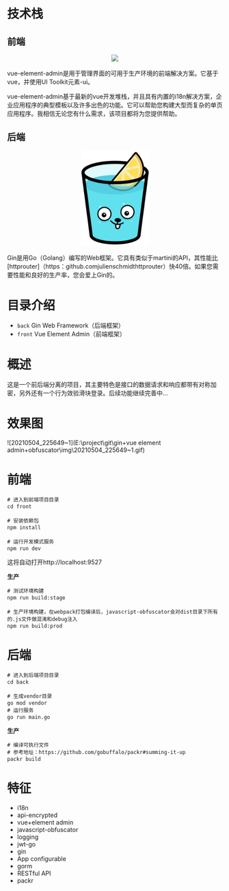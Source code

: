 # 技术栈

## 前端

<p align="center">
  <img width="320" src="https://wpimg.wallstcn.com/ecc53a42-d79b-42e2-8852-5126b810a4c8.svg">
</p>


vue-element-admin是用于管理界面的可用于生产环境的前端解决方案。它基于vue，并使用UI Toolkit元素-ui。

vue-element-admin基于最新的vue开发堆栈，并且具有内置的i18n解决方案，企业应用程序的典型模板以及许多出色的功能。它可以帮助您构建大型而复杂的单页应用程序。我相信无论您有什么需求，该项目都将为您提供帮助。

## 后端

<p align="center">
  <img width="159px" src="https://raw.githubusercontent.com/gin-gonic/logo/master/color.png">
</p>
Gin是用Go（Golang）编写的Web框架。它具有类似于martini的API，其性能比[httprouter]（https：github.comjulienschmidthttprouter）快40倍。如果您需要性能和良好的生产率，您会爱上Gin的。

# 目录介绍
+ ```back``` Gin Web Framework（后端框架）
+ ```front``` Vue Element Admin（前端框架）
# 概述

这是一个前后端分离的项目，其主要特色是接口的数据请求和响应都带有对称加密，另外还有一个行为效验滑块登录。后续功能继续完善中...

# 效果图

![20210504_225649~1](E:\project\git\gin+vue element admin+obfuscator\img\20210504_225649~1.gif)

# 前端

```
# 进入到前端项目目录
cd front

# 安装依赖包
npm install

# 运行开发模式服务
npm run dev
```

这将自动打开http://localhost:9527

 **生产**

```
# 测试环境构建
npm run build:stage

# 生产环境构建，在webpack打包编译后，javascript-obfuscator会对dist目录下所有的.js文件做混淆和debug注入
npm run build:prod
```

# 后端

```
# 进入到后端项目目录
cd back

# 生成vendor目录
go mod vendor
# 运行服务
go run main.go
```
**生产**

```
# 编译可执行文件
# 参考地址：https://github.com/gobuffalo/packr#summing-it-up
packr build
```

# 特征

+ i18n
+ api-encrypted
+ vue+element admin
+ javascript-obfuscator
+ logging
+ jwt-go
+ gin
+ App configurable
+ gorm
+ RESTful API
+ packr


